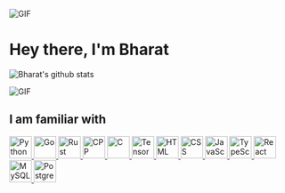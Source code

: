 ![GIF](https://i.imgur.com/fhVTAyV.gif)

# Hey there, I'm Bharat
![Bharat's github stats](https://github-readme-stats.vercel.app/api?username=Naik-Bharat&include_all_commits=true&show_icons=true&hide=contribs&theme=transparent)

![GIF](https://i.imgur.com/fhVTAyV.gif)

## I am familiar with 
[<img alt="Python" height="40px" src="https://cdn.freebiesupply.com/logos/large/2x/python-5-logo-png-transparent.png" />
<img alt="Go" height="40px" src="https://upload.wikimedia.org/wikipedia/commons/thumb/0/05/Go_Logo_Blue.svg/512px-Go_Logo_Blue.svg.png?20191207190041" />
<img alt="Rust" height="40px" src="https://upload.wikimedia.org/wikipedia/commons/thumb/d/d5/Rust_programming_language_black_logo.svg/106px-Rust_programming_language_black_logo.svg.png" />
<img alt="CPP" height="40px" src="https://upload.wikimedia.org/wikipedia/commons/thumb/1/18/ISO_C%2B%2B_Logo.svg/306px-ISO_C%2B%2B_Logo.svg.png" />
<img alt="C" height="40px" src="https://upload.wikimedia.org/wikipedia/commons/1/19/C_Logo.png?20201023095457" />
<img alt="TensorFlow" height="40px" src="https://upload.wikimedia.org/wikipedia/commons/thumb/2/2d/Tensorflow_logo.svg/1200px-Tensorflow_logo.svg.png" />
<img alt="HTML" height="40px" src="https://upload.wikimedia.org/wikipedia/commons/thumb/6/61/HTML5_logo_and_wordmark.svg/512px-HTML5_logo_and_wordmark.svg.png" />
<img alt="CSS" height="40px" src="https://upload.wikimedia.org/wikipedia/commons/thumb/d/d5/CSS3_logo_and_wordmark.svg/363px-CSS3_logo_and_wordmark.svg.png" />
<img alt="JavaScript" height="40px" src="https://upload.wikimedia.org/wikipedia/commons/thumb/6/6a/JavaScript-logo.png/600px-JavaScript-logo.png" />
<img alt="TypeScript" height="40px" src="https://upload.wikimedia.org/wikipedia/commons/thumb/4/4c/Typescript_logo_2020.svg/512px-Typescript_logo_2020.svg.png?20221110153201" />
<img alt="React" height="40px" src="https://upload.wikimedia.org/wikipedia/commons/thumb/a/a7/React-icon.svg/512px-React-icon.svg.png" />
<img alt="MySQL" height="40px" src="https://www.mysql.com/common/logos/logo-mysql-170x115.png" />
<img alt="PostgreSQL" height="40px" src="https://upload.wikimedia.org/wikipedia/commons/2/29/Postgresql_elephant.svg" /> ](https://github.com/Naik-Bharat)
